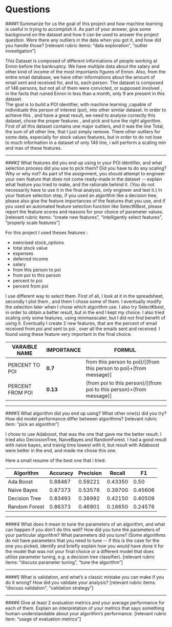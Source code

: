 # Questions



####1 
Summarize for us the goal of this project and how machine learning is useful in trying to accomplish it. As part of your answer, give some background on the dataset and how it can be used to answer the project question. Were there any outliers in the data when you got it, and how did you handle those?  [relevant rubric items: “data exploration”, “outlier investigation”]

This Dataset is composed of different informations of people working at Enron before the bankruptcy. We have multiple data about the salary and other kind of income of the most importants figures of Enron. Also, from the entire email database, we have other informations about the amount of email sent and received for, and to, each person. The dataset is composed of 146 persons, but not all of them were convicted, or supposed involved , in the facts that ruined Enron in less than a month, only 9 are present in this dataset.   
The goal is to build a POI identifier, with machine learning ,capable of individuate this person of interest (poi), into other similar dataset. In order to achieve this , and have a great result, we need to analyse correctly this dataset, chose the proper features , and pick and tune the right algorithm. 
First of all this dataset contains one major outliers, and it was the line Total, the sum of all other line, that I just simply remove. 
There other outliers for some data, especially for stock values features, but in order to do not lose to much information in a dataset of only 146 line, i will perform a scaling min and max of these features.  


----------

####2 
What features did you end up using in your POI identifier, and what selection process did you use to pick them? Did you have to do any scaling? Why or why not? As part of the assignment, you should attempt to engineer your own feature that does not come ready-made in the dataset -- explain what feature you tried to make, and the rationale behind it. (You do not necessarily have to use it in the final analysis, only engineer and test it.) In your feature selection step, if you used an algorithm like a decision tree, please also give the feature importances of the features that you use, and if you used an automated feature selection function like SelectKBest, please report the feature scores and reasons for your choice of parameter values.  [relevant rubric items: “create new features”, “intelligently select features”, “properly scale features”]


For this project I used theses features :

+ exercised stock_options
+ total stock value
+ expenses
+ deferred income
+ salary
+ from this person to poi
+ from poi to this person
+ percent to poi
+ percent from poi

I use different way to select them. First of all, I look at it in the spreadsheet, secondly I plot them , and them I chose some of them. I eventually modify the selection later when I chose which algorithm use. 
I also try SelectKbest, in order to obtain a better result, but in the end I kept my choice. I also tried scaling only some features, using minmaxscaler, but I did not find benefit of using it. 
Eventually I create 2 new features, that are the percent of email received from poi and sent to poi , over all the emails sent and received.  I found using these feature very important in the final choice. 

VARAIBLE NAME | IMPORTANCE | FORMUL 
---|---|---
PERCENT TO POI| __0.7__ | from this person to poi)/[(from this person to poi)+(from message)]
PERCENT FROM POI | __0.13__ |  (from poi to this person)/[(from poi to this person)+(from message)]



------------

####3
What algorithm did you end up using? What other one(s) did you try? How did model performance differ between algorithms?  [relevant rubric item: “pick an algorithm”]

I chose to use Adaboost, that was the one that gave me the better result. I tried also DeciosionTree, NaiveBayes and  RandomForest. I had a good result with naive bayes, and trainig time lowest with it, but result with Adaboost were better in the end, and made me chose this one. 

Here a small resume of the best one that i tried:
 
Algorithm | Accuracy | Precision | Recall | F1 
---|---|---|---|---
Ada Boost | 0.88467 | 0.59221 | 0.43350 | 0.50 
Naive Bayes | 0.87373 | 0.53576 | 0.39700 | 0.45606
Decision Tree | 0.83493 | 0.38992 | 0.42150 | 0.40509
Random Forest | 0.86373 | 0.46901 | 0.16650 | 0.24576 


---------

####4 
What does it mean to tune the parameters of an algorithm, and what can happen if you don’t do this well?  How did you tune the parameters of your particular algorithm? What parameters did you tune? (Some algorithms do not have parameters that you need to tune -- if this is the case for the one you picked, identify and briefly explain how you would have done it for the model that was not your final choice or a different model that does utilize parameter tuning, e.g. a decision tree classifier).  [relevant rubric items: “discuss parameter tuning”, “tune the algorithm”]


----------

####5 
What is validation, and what’s a classic mistake you can make if you do it wrong? How did you validate your analysis?  [relevant rubric items: “discuss validation”, “validation strategy”]




------------

####6
Give at least 2 evaluation metrics and your average performance for each of them.  Explain an interpretation of your metrics that says something human-understandable about your algorithm’s performance. [relevant rubric item: “usage of evaluation metrics”]